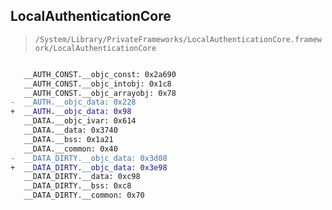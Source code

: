 ## LocalAuthenticationCore

> `/System/Library/PrivateFrameworks/LocalAuthenticationCore.framework/LocalAuthenticationCore`

```diff

   __AUTH_CONST.__objc_const: 0x2a690
   __AUTH_CONST.__objc_intobj: 0x1c8
   __AUTH_CONST.__objc_arrayobj: 0x78
-  __AUTH.__objc_data: 0x228
+  __AUTH.__objc_data: 0x98
   __DATA.__objc_ivar: 0x614
   __DATA.__data: 0x3740
   __DATA.__bss: 0x1a21
   __DATA.__common: 0x40
-  __DATA_DIRTY.__objc_data: 0x3d08
+  __DATA_DIRTY.__objc_data: 0x3e98
   __DATA_DIRTY.__data: 0xc98
   __DATA_DIRTY.__bss: 0xc8
   __DATA_DIRTY.__common: 0x70

```
